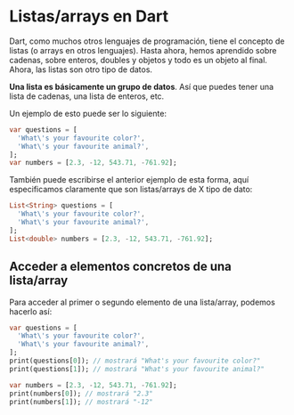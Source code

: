 # Listas/arrays en Dart

Dart, como muchos otros lenguajes de programación, tiene el concepto de listas (o arrays en otros lenguajes). Hasta ahora, hemos aprendido sobre cadenas, sobre enteros, doubles y objetos y todo es un objeto al final. Ahora, las listas son otro tipo de datos. 

**Una lista es básicamente un grupo de datos**. Así que puedes tener una lista de cadenas, una lista de enteros, etc.

Un ejemplo de esto puede ser lo siguiente:

```dart
var questions = [
  'What\'s your favourite color?',
  'What\'s your favourite animal?',
];
var numbers = [2.3, -12, 543.71, -761.92];
```

También puede escribirse el anterior ejemplo de esta forma, aquí especificamos claramente que son listas/arrays de X tipo de dato:

```dart
List<String> questions = [
  'What\'s your favourite color?',
  'What\'s your favourite animal?',
];
List<double> numbers = [2.3, -12, 543.71, -761.92];
```

## Acceder a elementos concretos de una lista/array

Para acceder al primer o segundo elemento de una lista/array, podemos hacerlo así:

```dart
var questions = [
  'What\'s your favourite color?',
  'What\'s your favourite animal?',
];
print(questions[0]); // mostrará "What's your favourite color?"
print(questions[1]); // mostrará "What's your favourite animal?"

var numbers = [2.3, -12, 543.71, -761.92];
print(numbers[0]); // mostrará "2.3"
print(numbers[1]); // mostrará "-12"
```